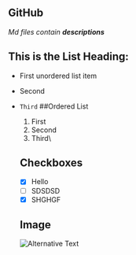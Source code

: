 ## GitHub
*Md files contain **descriptions***
## This is the List Heading:
* First unordered list item
* Second
* `Third`
  ##Ordered List
  1. First
  2. Second
  3. Third\

  ## Checkboxes
  - [x] Hello
  - [ ] SDSDSD
  - [x] SHGHGF

  ## Image
  ![Alternative Text](https://assets.science.nasa.gov/dynamicimage/assets/science/psd/solar/2023/09/s/ssc2008-10b1.jpg?w=5600&h=5600&fit=clip&crop=faces%2Cfocalpoint)
